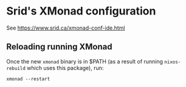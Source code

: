 # Srid's XMonad configuration

See https://www.srid.ca/xmonad-conf-ide.html

## Reloading running XMonad

Once the new `xmonad` binary is in $PATH (as a result of running `nixos-rebuild` which uses this package), run:

```
xmonad --restart
```